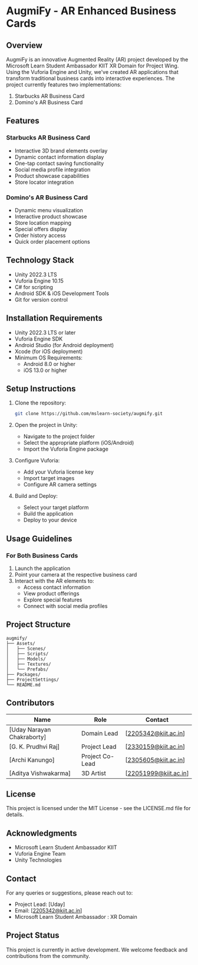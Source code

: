 # AugmiFy - AR Enhanced Business Cards

## Overview
AugmiFy is an innovative Augmented Reality (AR) project developed by the Microsoft Learn Student Ambassador KIIT XR Domain for Project Wing. Using the Vuforia Engine and Unity, we've created AR applications that transform traditional business cards into interactive experiences. The project currently features two implementations:

1. Starbucks AR Business Card
2. Domino's AR Business Card

## Features

### Starbucks AR Business Card
- Interactive 3D brand elements overlay
- Dynamic contact information display
- One-tap contact saving functionality
- Social media profile integration
- Product showcase capabilities
- Store locator integration

### Domino's AR Business Card
- Dynamic menu visualization
- Interactive product showcase
- Store location mapping
- Special offers display
- Order history access
- Quick order placement options

## Technology Stack
- Unity 2022.3 LTS
- Vuforia Engine 10.15
- C# for scripting
- Android SDK & iOS Development Tools
- Git for version control

## Installation Requirements
- Unity 2022.3 LTS or later
- Vuforia Engine SDK
- Android Studio (for Android deployment)
- Xcode (for iOS deployment)
- Minimum OS Requirements:
  - Android 8.0 or higher
  - iOS 13.0 or higher

## Setup Instructions
1. Clone the repository:
   ```bash
   git clone https://github.com/mslearn-society/augmify.git
   ```

2. Open the project in Unity:
   - Navigate to the project folder
   - Select the appropriate platform (iOS/Android)
   - Import the Vuforia Engine package

3. Configure Vuforia:
   - Add your Vuforia license key
   - Import target images
   - Configure AR camera settings

4. Build and Deploy:
   - Select your target platform
   - Build the application
   - Deploy to your device

## Usage Guidelines

### For Both Business Cards
1. Launch the application
2. Point your camera at the respective business card
3. Interact with the AR elements to:
   - Access contact information
   - View product offerings
   - Explore special features
   - Connect with social media profiles

## Project Structure
```
augmify/
├── Assets/
│   ├── Scenes/
│   ├── Scripts/
│   ├── Models/
│   ├── Textures/
│   └── Prefabs/
├── Packages/
├── ProjectSettings/
└── README.md
```

## Contributors
| Name | Role | Contact |
|------|------|---------|
| [Uday Narayan Chakraborty] | Domain Lead | [2205342@kiit.ac.in] |
| [G. K. Prudhvi Raj] | Project Lead | [2330159@kiit.ac.in] |
| [Archi Kanungo] | Project Co-Lead | [2305605@kiit.ac.in] |
| [Aditya Vishwakarma] | 3D Artist | [22051999@kiit.ac.in] |

## License
This project is licensed under the MIT License - see the LICENSE.md file for details.

## Acknowledgments
- Microsoft Learn Student Ambassador KIIT
- Vuforia Engine Team
- Unity Technologies

## Contact
For any queries or suggestions, please reach out to:
- Project Lead: [Uday]
- Email: [2205342@kiit.ac.in]
- Microsoft Learn Student Ambassador : XR Domain

## Project Status
This project is currently in active development. We welcome feedback and contributions from the community.
